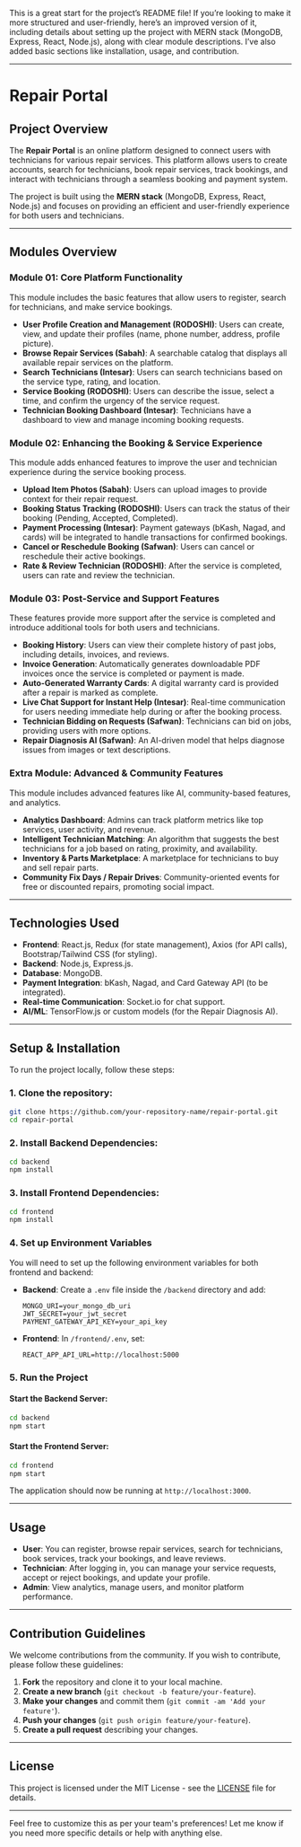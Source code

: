 This is a great start for the project’s README file! If you’re looking to make it more structured and user-friendly, here’s an improved version of it, including details about setting up the project with MERN stack (MongoDB, Express, React, Node.js), along with clear module descriptions. I’ve also added basic sections like installation, usage, and contribution.

---

# Repair Portal

## Project Overview

The **Repair Portal** is an online platform designed to connect users with technicians for various repair services. This platform allows users to create accounts, search for technicians, book repair services, track bookings, and interact with technicians through a seamless booking and payment system.

The project is built using the **MERN stack** (MongoDB, Express, React, Node.js) and focuses on providing an efficient and user-friendly experience for both users and technicians.

---

## Modules Overview

### Module 01: Core Platform Functionality

This module includes the basic features that allow users to register, search for technicians, and make service bookings.

- **User Profile Creation and Management (RODOSHI)**: Users can create, view, and update their profiles (name, phone number, address, profile picture).
- **Browse Repair Services (Sabah)**: A searchable catalog that displays all available repair services on the platform.
- **Search Technicians (Intesar)**: Users can search technicians based on the service type, rating, and location.
- **Service Booking (RODOSHI)**: Users can describe the issue, select a time, and confirm the urgency of the service request.
- **Technician Booking Dashboard (Intesar)**: Technicians have a dashboard to view and manage incoming booking requests.

### Module 02: Enhancing the Booking & Service Experience

This module adds enhanced features to improve the user and technician experience during the service booking process.

- **Upload Item Photos (Sabah)**: Users can upload images to provide context for their repair request.
- **Booking Status Tracking (RODOSHI)**: Users can track the status of their booking (Pending, Accepted, Completed).
- **Payment Processing (Intesar)**: Payment gateways (bKash, Nagad, and cards) will be integrated to handle transactions for confirmed bookings.
- **Cancel or Reschedule Booking (Safwan)**: Users can cancel or reschedule their active bookings.
- **Rate & Review Technician (RODOSHI)**: After the service is completed, users can rate and review the technician.

### Module 03: Post-Service and Support Features

These features provide more support after the service is completed and introduce additional tools for both users and technicians.

- **Booking History**: Users can view their complete history of past jobs, including details, invoices, and reviews.
- **Invoice Generation**: Automatically generates downloadable PDF invoices once the service is completed or payment is made.
- **Auto-Generated Warranty Cards**: A digital warranty card is provided after a repair is marked as complete.
- **Live Chat Support for Instant Help (Intesar)**: Real-time communication for users needing immediate help during or after the booking process.
- **Technician Bidding on Requests (Safwan)**: Technicians can bid on jobs, providing users with more options.
- **Repair Diagnosis AI (Safwan)**: An AI-driven model that helps diagnose issues from images or text descriptions.

### Extra Module: Advanced & Community Features

This module includes advanced features like AI, community-based features, and analytics.

- **Analytics Dashboard**: Admins can track platform metrics like top services, user activity, and revenue.
- **Intelligent Technician Matching**: An algorithm that suggests the best technicians for a job based on rating, proximity, and availability.
- **Inventory & Parts Marketplace**: A marketplace for technicians to buy and sell repair parts.
- **Community Fix Days / Repair Drives**: Community-oriented events for free or discounted repairs, promoting social impact.

---

## Technologies Used

- **Frontend**: React.js, Redux (for state management), Axios (for API calls), Bootstrap/Tailwind CSS (for styling).
- **Backend**: Node.js, Express.js.
- **Database**: MongoDB.
- **Payment Integration**: bKash, Nagad, and Card Gateway API (to be integrated).
- **Real-time Communication**: Socket.io for chat support.
- **AI/ML**: TensorFlow\.js or custom models (for the Repair Diagnosis AI).

---

## Setup & Installation

To run the project locally, follow these steps:

### 1. Clone the repository:

```bash
git clone https://github.com/your-repository-name/repair-portal.git
cd repair-portal
```

### 2. Install Backend Dependencies:

```bash
cd backend
npm install
```

### 3. Install Frontend Dependencies:

```bash
cd frontend
npm install
```

### 4. Set up Environment Variables

You will need to set up the following environment variables for both frontend and backend:

- **Backend**: Create a `.env` file inside the `/backend` directory and add:

  ```env
  MONGO_URI=your_mongo_db_uri
  JWT_SECRET=your_jwt_secret
  PAYMENT_GATEWAY_API_KEY=your_api_key
  ```

- **Frontend**: In `/frontend/.env`, set:

  ```env
  REACT_APP_API_URL=http://localhost:5000
  ```

### 5. Run the Project

#### Start the Backend Server:

```bash
cd backend
npm start
```

#### Start the Frontend Server:

```bash
cd frontend
npm start
```

The application should now be running at `http://localhost:3000`.

---

## Usage

- **User**: You can register, browse repair services, search for technicians, book services, track your bookings, and leave reviews.
- **Technician**: After logging in, you can manage your service requests, accept or reject bookings, and update your profile.
- **Admin**: View analytics, manage users, and monitor platform performance.

---

## Contribution Guidelines

We welcome contributions from the community. If you wish to contribute, please follow these guidelines:

1. **Fork** the repository and clone it to your local machine.
2. **Create a new branch** (`git checkout -b feature/your-feature`).
3. **Make your changes** and commit them (`git commit -am 'Add your feature'`).
4. **Push your changes** (`git push origin feature/your-feature`).
5. **Create a pull request** describing your changes.

---

## License

This project is licensed under the MIT License - see the [LICENSE](LICENSE) file for details.

---

Feel free to customize this as per your team's preferences! Let me know if you need more specific details or help with anything else.
